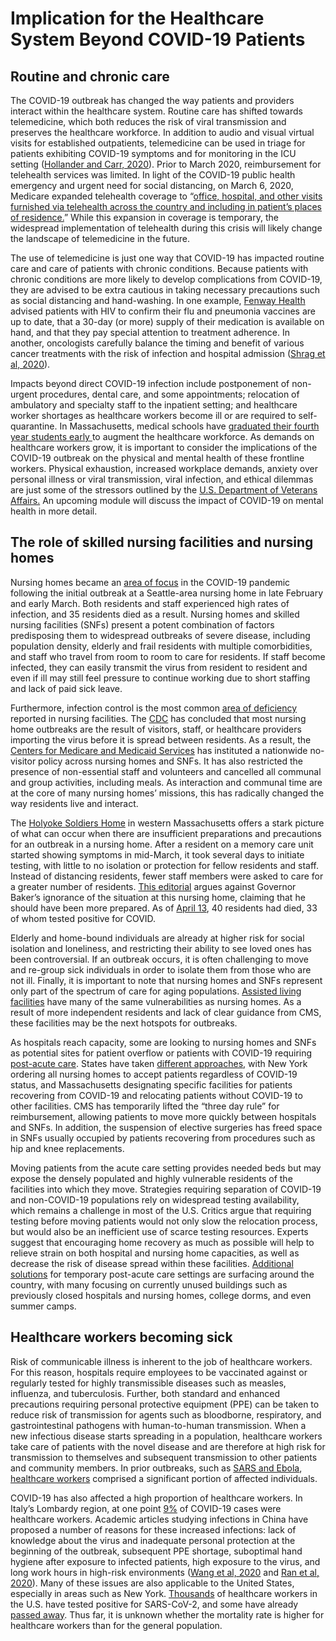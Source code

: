 # Implication for the Healthcare System Beyond COVID-19 Patients

## **Routine and chronic care**

The COVID-19 outbreak has changed the way patients and providers interact within the healthcare system. Routine care has shifted towards telemedicine, which both reduces the risk of viral transmission and preserves the healthcare workforce. In addition to audio and visual virtual visits for established outpatients, telemedicine can be used in triage for patients exhibiting COVID-19 symptoms and for monitoring in the ICU setting \([Hollander and Carr, 2020](https://www.nejm.org/doi/full/10.1056/NEJMp2003539)\). Prior to March 2020, reimbursement for telehealth services was limited. In light of the COVID-19 public health emergency and urgent need for social distancing, on March 6, 2020, Medicare expanded telehealth coverage to “[office, hospital, and other visits furnished via telehealth across the country and including in patient’s places of residence.](https://www.cms.gov/newsroom/fact-sheets/medicare-telemedicine-health-care-provider-fact-sheet)” While this expansion in coverage is temporary, the widespread implementation of telehealth during this crisis will likely change the landscape of telemedicine in the future.

 The use of telemedicine is just one way that COVID-19 has impacted routine care and care of patients with chronic conditions. Because patients with chronic conditions are more likely to develop complications from COVID-19, they are advised to be extra cautious in taking necessary precautions such as social distancing and hand-washing. In one example, [Fenway Health](https://fenwayhealth.org/fenway-health-policy-brief-outlines-impact-of-covid-19-on-people-living-with-hiv-and-lgbtqia-people/) advised patients with HIV to confirm their flu and pneumonia vaccines are up to date, that a 30-day \(or more\) supply of their medication is available on hand, and that they pay special attention to treatment adherence. In another, oncologists carefully balance the timing and benefit of various cancer treatments with the risk of infection and hospital admission \([Shrag et al, 2020](https://jamanetwork.com/journals/jama/fullarticle/2764728)\).

Impacts beyond direct COVID-19 infection include postponement of non-urgent procedures, dental care, and some appointments; relocation of ambulatory and specialty staff to the inpatient setting; and healthcare worker shortages as healthcare workers become ill or are required to self-quarantine. In Massachusetts, medical schools have [graduated their fourth year students early ](https://www.bostonherald.com/2020/03/26/massachusetts-medical-schools-to-graduate-students-early-to-fight-coronavirus-pandemic/)to augment the healthcare workforce. As demands on healthcare workers grow, it is important to consider the implications of the COVID-19 outbreak on the physical and mental health of these frontline workers. Physical exhaustion, increased workplace demands, anxiety over personal illness or viral transmission, viral infection, and ethical dilemmas are just some of the stressors outlined by the [U.S. Department of Veterans Affairs.](https://www.ptsd.va.gov/covid/COVID_healthcare_workers.asp) An upcoming module will discuss the impact of COVID-19 on mental health in more detail.

## **The role of skilled nursing facilities and nursing homes**

Nursing homes became an [area of focus](https://jamanetwork.com/channels/health-forum/fullarticle/2763666) in the COVID-19 pandemic following the initial outbreak at a Seattle-area nursing home in late February and early March. Both residents and staff experienced high rates of infection, and 35 residents died as a result. Nursing homes and skilled nursing facilities \(SNFs\) present a potent combination of factors predisposing them to widespread outbreaks of severe disease, including population density, elderly and frail residents with multiple comorbidities, and staff who travel from room to room to care for residents. If staff become infected, they can easily transmit the virus from resident to resident and even if ill may still feel pressure to continue working due to short staffing and lack of paid sick leave. 

Furthermore, infection control is the most common [area of deficiency](https://www.kff.org/medicaid/issue-brief/data-note-how-might-coronavirus-affect-residents-in-nursing-facilities/) reported in nursing facilities. The [CDC](https://www.cdc.gov/coronavirus/2019-ncov/healthcare-facilities/prevent-spread-in-long-term-care-facilities.html) has concluded that most nursing home outbreaks are the result of visitors, staff, or healthcare providers importing the virus before it is spread between residents. As a result, the [Centers for Medicare and Medicaid Services](https://www.cms.gov/newsroom/press-releases/cms-announces-new-measures-protect-nursing-home-residents-covid-19) has instituted a nationwide no-visitor policy across nursing homes and SNFs. It has also restricted the presence of non-essential staff and volunteers and cancelled all communal and group activities, including meals. As interaction and communal time are at the core of many nursing homes’ missions, this has radically changed the way residents live and interact. 

The [Holyoke Soldiers Home](https://www.wbur.org/commonhealth/2020/04/02/veterans-holyoke-soldiers-home-staff-union-accounts) in western Massachusetts offers a stark picture of what can occur when there are insufficient preparations and precautions for an outbreak in a nursing home. After a resident on a memory care unit started showing symptoms in mid-March, it took several days to initiate testing, with little to no isolation or protection for fellow residents and staff. Instead of distancing residents, fewer staff members were asked to care for a greater number of residents. [This editorial](https://www.bostonglobe.com/2020/04/06/opinion/bakers-perception-vs-reality-holyoke-soldiers-home/) argues against Governor Baker’s ignorance of the situation at this nursing home, claiming that he should have been more prepared. As of [April 13](https://www.westernmassnews.com/news/the-latest-state-reports-40-resident-deaths-at-holyoke-soldiers-home/article_88b3a4d8-791d-11ea-b3b7-f37420fe3e63.html), 40 residents had died, 33 of whom tested positive for COVID.

Elderly and home-bound individuals are already at higher risk for social isolation and loneliness, and restricting their ability to see loved ones has been controversial. If an outbreak occurs, it is often challenging to move and re-group sick individuals in order to isolate them from those who are not ill. Finally, it is important to note that nursing homes and SNFs represent only part of the spectrum of care for aging populations. [Assisted living facilities](https://www.statnews.com/2020/03/25/assisted-living-covid-19-kirkland-nursing-home/) have many of the same vulnerabilities as nursing homes. As a result of more independent residents and lack of clear guidance from CMS, these facilities may be the next hotspots for outbreaks.

As hospitals reach capacity, some are looking to nursing homes and SNFs as potential sites for patient overflow or patients with COVID-19 requiring [post-acute care](https://jamanetwork.com/journals/jama/fullarticle/2763818). States have taken [different approaches](https://www.forbes.com/sites/howardgleckman/2020/03/31/states-are-beginning-to-move-covid-19-patients-from-hospitals-to-nursing-facilities/#158c53994401), with New York ordering all nursing homes to accept patients regardless of COVID-19 status, and Massachusetts designating specific facilities for patients recovering from COVID-19 and relocating patients without COVID-19 to other facilities. CMS has temporarily lifted the “three day rule” for reimbursement, allowing patients to move more quickly between hospitals and SNFs. In addition, the suspension of elective surgeries has freed space in SNFs usually occupied by patients recovering from procedures such as hip and knee replacements. 

Moving patients from the acute care setting provides needed beds but may expose the densely populated and highly vulnerable residents of the facilities into which they move. Strategies requiring separation of COVID-19 and non-COVID-19 populations rely on widespread testing availability, which remains a challenge in most of the U.S. Critics argue that requiring testing before moving patients would not only slow the relocation process, but would also be an inefficient use of scarce testing resources. Experts suggest that encouraging home recovery as much as possible will help to relieve strain on both hospital and nursing home capacities, as well as decrease the risk of disease spread within these facilities. [Additional solutions](https://khn.org/news/coronavirus-patients-caught-in-conflict-between-hospital-and-nursing-homes/) for temporary post-acute care settings are surfacing around the country, with many focusing on currently unused buildings such as previously closed hospitals and nursing homes, college dorms, and even summer camps.

## **Healthcare workers becoming sick**

Risk of communicable illness is inherent to the job of healthcare workers. For this reason, hospitals require employees to be vaccinated against or regularly tested for highly transmissible diseases such as measles, influenza, and tuberculosis. Further, both standard and enhanced precautions requiring personal protective equipment \(PPE\) can be taken to reduce risk of transmission for agents such as bloodborne, respiratory, and gastrointestinal pathogens with human-to-human transmission. When a new infectious disease starts spreading in a population, healthcare workers take care of patients with the novel disease and are therefore at high risk for transmission to themselves and subsequent transmission to other patients and community members. In prior outbreaks, such as [SARS and Ebola](https://www.businessinsider.com/why-coronavirus-killed-young-chinese-doctors-2020-2), [healthcare workers](https://www.washingtonpost.com/health/covid-19-hits-doctors-nurses-emts-threatening-health-system/2020/03/17/f21147e8-67aa-11ea-b313-df458622c2cc_story.html) comprised a significant portion of affected individuals. 

COVID-19 has also affected a high proportion of healthcare workers. In Italy’s Lombardy region, at one point [9%](https://www.icn.ch/news/high-proportion-healthcare-workers-covid-19-italy-stark-warning-world-protecting-nurses-and) of COVID-19 cases were healthcare workers. Academic articles studying infections in China have proposed a number of reasons for these increased infections: lack of knowledge about the virus and inadequate personal protection at the beginning of the outbreak, subsequent PPE shortage, suboptimal hand hygiene after exposure to infected patients, high exposure to the virus, and long work hours in high-risk environments \([Wang et al, 2020](https://www.ncbi.nlm.nih.gov/pmc/articles/PMC7134479/#__ffn_sectitle) and [Ran et al, 2020](https://www.ncbi.nlm.nih.gov/pubmed/32179890)\). Many of these issues are also applicable to the United States, especially in areas such as New York. [Thousands](https://www.buzzfeednews.com/article/zahrahirji/us-health-care-workers-coronavirus) of healthcare workers in the U.S. have tested positive for SARS-CoV-2, and some have already [passed away](https://www.modernhealthcare.com/people/uw-medicine-pathology-professor-dies-covid-19). Thus far, it is unknown whether the mortality rate is higher for healthcare workers than for the general population.


